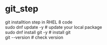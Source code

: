 # git_step
git installtion step in RHEL 8
code
<br>
sudo dnf update -y  #  update your local package 
<br>
sudo dnf install git -y  # install git
<br>
git --version  # check version

